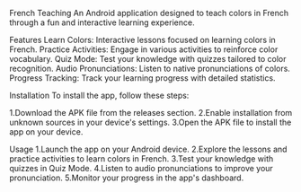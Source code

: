 French Teaching 
An Android application designed to teach colors in French through a fun and interactive learning experience.

Features
Learn Colors: Interactive lessons focused on learning colors in French.
Practice Activities: Engage in various activities to reinforce color vocabulary.
Quiz Mode: Test your knowledge with quizzes tailored to color recognition.
Audio Pronunciations: Listen to native pronunciations of colors.
Progress Tracking: Track your learning progress with detailed statistics.

Installation
To install the app, follow these steps:

1.Download the APK file from the releases section.
2.Enable installation from unknown sources in your device's settings.
3.Open the APK file to install the app on your device.

Usage
1.Launch the app on your Android device.
2.Explore the lessons and practice activities to learn colors in French.
3.Test your knowledge with quizzes in Quiz Mode.
4.Listen to audio pronunciations to improve your pronunciation.
5.Monitor your progress in the app's dashboard.

